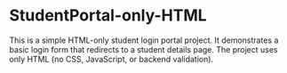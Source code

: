 # StudentPortal-only-HTML
This is a simple HTML-only student login portal project. It demonstrates a basic login form that redirects to a student details page. The project uses only HTML (no CSS, JavaScript, or backend validation).
